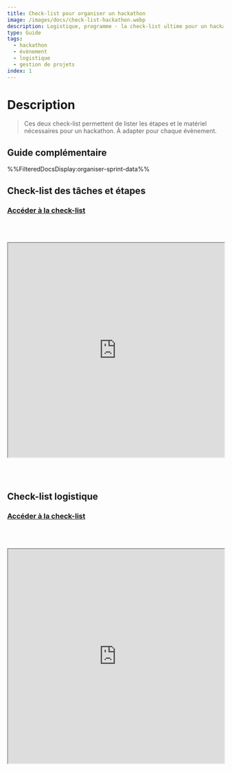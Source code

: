 ```yaml
---
title: Check-list pour organiser un hackathon
image: /images/docs/check-list-hackathon.webp
description: Logistique, programme - la check-list ultime pour un hackathon réussi
type: Guide
tags:
  - hackathon
  - évènement
  - logistique
  - gestion de projets
index: 1
--- 
```


# Description

> Ces deux check-list permettent de lister les étapes et le matériel nécessaires pour un hackathon. À adapter pour chaque évènement.

## Guide complémentaire

%%FilteredDocsDisplay:organiser-sprint-data%%

## Check-list des tâches et étapes

### [Accéder à la check-list](https://docs.google.com/spreadsheets/u/1/d/1FR8nTa9c78_P_x_rUG4RW-bV2GaoRZxtzKhNcXlu0kc/preview#gid=0)

<br></br>

<div class="responsiveIframe">
  <iframe
    width="100%"
    height="500"
    src="https://docs.google.com/spreadsheets/u/1/d/1FR8nTa9c78_P_x_rUG4RW-bV2GaoRZxtzKhNcXlu0kc/preview#gid=0">
  </iframe>
</div>

<br></br>

## Check-list logistique

### [Accéder à la check-list](https://docs.google.com/spreadsheets/u/1/d/1qv48mIpMxXZy6ykNvIqMsoLYgIqlXQWVTI1EQlMfT0s/preview#gid=0)

<br></br>

<div class="responsiveIframe">
  <iframe
    width="100%"
    height="500"
    src="https://docs.google.com/spreadsheets/u/1/d/1qv48mIpMxXZy6ykNvIqMsoLYgIqlXQWVTI1EQlMfT0s/preview#gid=0">
  </iframe>
</div>
